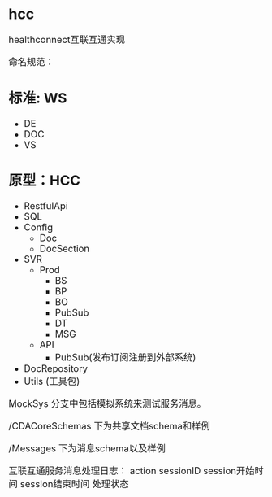 # hcc
<font size =4>
healthconnect互联互通实现

命名规范：

## 标准: WS
- DE
- DOC
- VS
## 原型：HCC
- RestfulApi
- SQL
- Config
   - Doc
   - DocSection
- SVR
   - Prod
       - BS
       - BP
       - BO
       - PubSub
       - DT
       - MSG
    - API
      - PubSub(发布订阅注册到外部系统)
- DocRepository
- Utils (工具包)

MockSys 分支中包括模拟系统来测试服务消息。

/CDACoreSchemas 下为共享文档schema和样例

/Messages 下为消息schema以及样例


互联互通服务消息处理日志：
action
sessionID
session开始时间
session结束时间
处理状态

</font>
